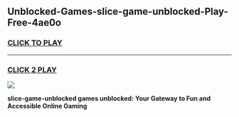 
## Unblocked-Games-slice-game-unblocked-Play-Free-4ae0o
<h3>
<a href="https://premium76.site?title=slice-game-unblocked&ref=09A">CLICK TO PLAY</a></h3>
<hr>

<h3>
<a href="https://premium76.site?title=slice-game-unblocked&ref=09A">CLICK 2 PLAY</a>
  
</h3>

<a href="https://premium76.site?title=slice-game-unblocked&ref=09A"><img src="https://clearcache.store/games.png"></a>


**slice-game-unblocked games unblocked: Your Gateway to Fun and Accessible Online Gaming**
